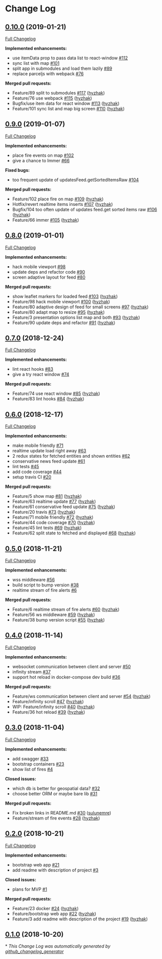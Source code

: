 # Change Log

## [0.10.0](https://github.com/fire-marshal/fire-marshal/tree/0.10.0) (2019-01-21)
[Full Changelog](https://github.com/fire-marshal/fire-marshal/compare/0.9.0...0.10.0)

**Implemented enhancements:**

- use itemData prop to pass data list to react-window [\#112](https://github.com/fire-marshal/fire-marshal/issues/112)
- sync list with map [\#101](https://github.com/fire-marshal/fire-marshal/issues/101)
- split app in submodules and load them lazily [\#89](https://github.com/fire-marshal/fire-marshal/issues/89)
- replace parceljs with webpack [\#76](https://github.com/fire-marshal/fire-marshal/issues/76)

**Merged pull requests:**

- Feature/89 split to submodules [\#117](https://github.com/fire-marshal/fire-marshal/pull/117) ([hyzhak](https://github.com/hyzhak))
- Feature/76 use webpack [\#115](https://github.com/fire-marshal/fire-marshal/pull/115) ([hyzhak](https://github.com/hyzhak))
- Bugfix/use item data for react window [\#113](https://github.com/fire-marshal/fire-marshal/pull/113) ([hyzhak](https://github.com/hyzhak))
- Feature/101 sync list and map big screen [\#110](https://github.com/fire-marshal/fire-marshal/pull/110) ([hyzhak](https://github.com/hyzhak))

## [0.9.0](https://github.com/fire-marshal/fire-marshal/tree/0.9.0) (2019-01-07)
[Full Changelog](https://github.com/fire-marshal/fire-marshal/compare/0.8.0...0.9.0)

**Implemented enhancements:**

- place fire events on map [\#102](https://github.com/fire-marshal/fire-marshal/issues/102)
- give a chance to Immer [\#66](https://github.com/fire-marshal/fire-marshal/issues/66)

**Fixed bugs:**

- too frequent update of updatesFeed.getSortedItemsRaw [\#104](https://github.com/fire-marshal/fire-marshal/issues/104)

**Merged pull requests:**

- Feature/102 place fire on map [\#109](https://github.com/fire-marshal/fire-marshal/pull/109) ([hyzhak](https://github.com/hyzhak))
- Hotfix/revert realtime items inserts [\#107](https://github.com/fire-marshal/fire-marshal/pull/107) ([hyzhak](https://github.com/hyzhak))
- Bugfix/104 too often update of updates feed.get sorted items raw [\#106](https://github.com/fire-marshal/fire-marshal/pull/106) ([hyzhak](https://github.com/hyzhak))
- Feature/66 immer [\#105](https://github.com/fire-marshal/fire-marshal/pull/105) ([hyzhak](https://github.com/hyzhak))

## [0.8.0](https://github.com/fire-marshal/fire-marshal/tree/0.8.0) (2019-01-01)
[Full Changelog](https://github.com/fire-marshal/fire-marshal/compare/0.7.0...0.8.0)

**Implemented enhancements:**

- hack mobile viewport [\#98](https://github.com/fire-marshal/fire-marshal/issues/98)
- update deps and refactor code [\#90](https://github.com/fire-marshal/fire-marshal/issues/90)
- screen adaptive layout for feed [\#80](https://github.com/fire-marshal/fire-marshal/issues/80)

**Merged pull requests:**

- show leaflet markers for loaded feed [\#103](https://github.com/fire-marshal/fire-marshal/pull/103) ([hyzhak](https://github.com/hyzhak))
- Feature/98 hack mobile viewport [\#100](https://github.com/fire-marshal/fire-marshal/pull/100) ([hyzhak](https://github.com/hyzhak))
- Feature/80 adaptive design of feed for small screens [\#97](https://github.com/fire-marshal/fire-marshal/pull/97) ([hyzhak](https://github.com/hyzhak))
- Feature/80 adapt map to resize [\#95](https://github.com/fire-marshal/fire-marshal/pull/95) ([hyzhak](https://github.com/hyzhak))
- Feature/3 presentation options list map and both [\#93](https://github.com/fire-marshal/fire-marshal/pull/93) ([hyzhak](https://github.com/hyzhak))
- Feature/90 update deps and refactor [\#91](https://github.com/fire-marshal/fire-marshal/pull/91) ([hyzhak](https://github.com/hyzhak))

## [0.7.0](https://github.com/fire-marshal/fire-marshal/tree/0.7.0) (2018-12-24)
[Full Changelog](https://github.com/fire-marshal/fire-marshal/compare/0.6.0...0.7.0)

**Implemented enhancements:**

- lint react hooks [\#83](https://github.com/fire-marshal/fire-marshal/issues/83)
- give a try react window [\#74](https://github.com/fire-marshal/fire-marshal/issues/74)

**Merged pull requests:**

- Feature/74 use react window [\#85](https://github.com/fire-marshal/fire-marshal/pull/85) ([hyzhak](https://github.com/hyzhak))
- Feature/83 lint hooks [\#84](https://github.com/fire-marshal/fire-marshal/pull/84) ([hyzhak](https://github.com/hyzhak))

## [0.6.0](https://github.com/fire-marshal/fire-marshal/tree/0.6.0) (2018-12-17)
[Full Changelog](https://github.com/fire-marshal/fire-marshal/compare/0.5.0...0.6.0)

**Implemented enhancements:**

- make mobile friendly [\#71](https://github.com/fire-marshal/fire-marshal/issues/71)
- realtime update load right away [\#63](https://github.com/fire-marshal/fire-marshal/issues/63)
- 2 redux states for fetched entities and shown entities [\#62](https://github.com/fire-marshal/fire-marshal/issues/62)
- conservative news feed update [\#61](https://github.com/fire-marshal/fire-marshal/issues/61)
- lint tests [\#45](https://github.com/fire-marshal/fire-marshal/issues/45)
- add code coverage [\#44](https://github.com/fire-marshal/fire-marshal/issues/44)
- setup travis CI [\#20](https://github.com/fire-marshal/fire-marshal/issues/20)

**Merged pull requests:**

- Feature/5 show map [\#81](https://github.com/fire-marshal/fire-marshal/pull/81) ([hyzhak](https://github.com/hyzhak))
- Feature/63 realtime update [\#77](https://github.com/fire-marshal/fire-marshal/pull/77) ([hyzhak](https://github.com/hyzhak))
- Feature/61 conservative feed update [\#75](https://github.com/fire-marshal/fire-marshal/pull/75) ([hyzhak](https://github.com/hyzhak))
- Feature/20 travis [\#73](https://github.com/fire-marshal/fire-marshal/pull/73) ([hyzhak](https://github.com/hyzhak))
- Feature/71 mobile friendly [\#72](https://github.com/fire-marshal/fire-marshal/pull/72) ([hyzhak](https://github.com/hyzhak))
- Feature/44 code coverage [\#70](https://github.com/fire-marshal/fire-marshal/pull/70) ([hyzhak](https://github.com/hyzhak))
- Feature/45 lint tests [\#69](https://github.com/fire-marshal/fire-marshal/pull/69) ([hyzhak](https://github.com/hyzhak))
- Feature/62 split state to fetched and displayed [\#68](https://github.com/fire-marshal/fire-marshal/pull/68) ([hyzhak](https://github.com/hyzhak))

## [0.5.0](https://github.com/fire-marshal/fire-marshal/tree/0.5.0) (2018-11-21)
[Full Changelog](https://github.com/fire-marshal/fire-marshal/compare/0.4.0...0.5.0)

**Implemented enhancements:**

- wss middleware [\#56](https://github.com/fire-marshal/fire-marshal/issues/56)
- build script to bump version [\#38](https://github.com/fire-marshal/fire-marshal/issues/38)
- realtime stream of fire alerts [\#6](https://github.com/fire-marshal/fire-marshal/issues/6)

**Merged pull requests:**

- Feature/6 realtime stream of fire alerts [\#60](https://github.com/fire-marshal/fire-marshal/pull/60) ([hyzhak](https://github.com/hyzhak))
- Feature/56 ws middleware [\#59](https://github.com/fire-marshal/fire-marshal/pull/59) ([hyzhak](https://github.com/hyzhak))
- Feature/38 bump version script [\#55](https://github.com/fire-marshal/fire-marshal/pull/55) ([hyzhak](https://github.com/hyzhak))

## [0.4.0](https://github.com/fire-marshal/fire-marshal/tree/0.4.0) (2018-11-14)
[Full Changelog](https://github.com/fire-marshal/fire-marshal/compare/0.3.0...0.4.0)

**Implemented enhancements:**

- websocket communication between client and server [\#50](https://github.com/fire-marshal/fire-marshal/issues/50)
- infinity stream [\#37](https://github.com/fire-marshal/fire-marshal/issues/37)
- support hot reload in docker-compose dev build [\#36](https://github.com/fire-marshal/fire-marshal/issues/36)

**Merged pull requests:**

- Feature/ws communication between client and server [\#54](https://github.com/fire-marshal/fire-marshal/pull/54) ([hyzhak](https://github.com/hyzhak))
- Feature/infinity scroll [\#47](https://github.com/fire-marshal/fire-marshal/pull/47) ([hyzhak](https://github.com/hyzhak))
- WIP: Feature/infinity scroll [\#40](https://github.com/fire-marshal/fire-marshal/pull/40) ([hyzhak](https://github.com/hyzhak))
- Feature/36 hot reload [\#39](https://github.com/fire-marshal/fire-marshal/pull/39) ([hyzhak](https://github.com/hyzhak))

## [0.3.0](https://github.com/fire-marshal/fire-marshal/tree/0.3.0) (2018-11-04)
[Full Changelog](https://github.com/fire-marshal/fire-marshal/compare/0.2.0...0.3.0)

**Implemented enhancements:**

- add swagger [\#33](https://github.com/fire-marshal/fire-marshal/issues/33)
- bootstrap containers [\#23](https://github.com/fire-marshal/fire-marshal/issues/23)
- show list of fires [\#4](https://github.com/fire-marshal/fire-marshal/issues/4)

**Closed issues:**

- which db is better for geospatial data? [\#32](https://github.com/fire-marshal/fire-marshal/issues/32)
- choose better ORM or maybe bare lib [\#31](https://github.com/fire-marshal/fire-marshal/issues/31)

**Merged pull requests:**

- Fix broken links in README.md [\#30](https://github.com/fire-marshal/fire-marshal/pull/30) ([sulunemre](https://github.com/sulunemre))
- Feature/stream of fire events [\#28](https://github.com/fire-marshal/fire-marshal/pull/28) ([hyzhak](https://github.com/hyzhak))

## [0.2.0](https://github.com/fire-marshal/fire-marshal/tree/0.2.0) (2018-10-21)
[Full Changelog](https://github.com/fire-marshal/fire-marshal/compare/0.1.0...0.2.0)

**Implemented enhancements:**

- bootstrap web app [\#21](https://github.com/fire-marshal/fire-marshal/issues/21)
- add readme with description of project [\#3](https://github.com/fire-marshal/fire-marshal/issues/3)

**Closed issues:**

- plans for MVP [\#1](https://github.com/fire-marshal/fire-marshal/issues/1)

**Merged pull requests:**

- Feature/23 docker [\#24](https://github.com/fire-marshal/fire-marshal/pull/24) ([hyzhak](https://github.com/hyzhak))
- Feature/bootstrap web app [\#22](https://github.com/fire-marshal/fire-marshal/pull/22) ([hyzhak](https://github.com/hyzhak))
- Feature/3 add readme with description of the project [\#19](https://github.com/fire-marshal/fire-marshal/pull/19) ([hyzhak](https://github.com/hyzhak))

## [0.1.0](https://github.com/fire-marshal/fire-marshal/tree/0.1.0) (2018-10-20)


\* *This Change Log was automatically generated by [github_changelog_generator](https://github.com/skywinder/Github-Changelog-Generator)*